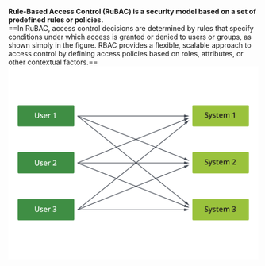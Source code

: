 **Rule-Based Access Control (RuBAC) is a security model based on a set of predefined rules or policies.**  
==In RuBAC, access control decisions are determined by rules that specify conditions under which access is granted or denied to users or groups, as shown simply in the figure. RBAC provides a flexible, scalable approach to access control by defining access policies based on roles, attributes, or other contextual factors.== 
 ![Exported image](Exported%20image%2020250315115828-0.png)